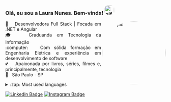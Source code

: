 <h3 align="left"> Olá, eu sou a Laura Nunes. Bem-vindx!
    <img alt="gif-cat" height="30" style="border-radius:10px;"
        src="https://webstockreview.net/images/hello-clipart-animation-17.gif">
</h3>
<img align="right" alt="Cat-pic" height="200" style="border-radius:100px;"
    src="https://media.tenor.com/y2JXkY1pXkwAAAAC/cat-computer.gif">

<p align="justify"> 🐝 &nbsp; Desenvolvedora Full Stack | Focada em .NET e Angular
    <br /> 🎓 &nbsp; Graduanda em Tecnologia da Informação
    <br /> :computer: &nbsp; Com sólida formação em Engenharia Elétrica e experiência em desenvolvimento de software
    <br /> 💕 &nbsp; Apaixonada por livros, séries, filmes e, principalmente, tecnologia
    <br /> 📍 &nbsp; São Paulo - SP
</p>

<details>
    <summary>:zap: Most used languages</summary>
    <a href="https://github.com/lauranunest">
        <img
            src="https://github-readme-stats.vercel.app/api/top-langs/?username=lauranunest&layout=compact&langs_count=7&theme=dracula">
</details>

[![Linkedin
Badge](https://img.shields.io/badge/-LinkedIn-blue?style=flat-square&logo=Linkedin&logoColor=white&link=https://www.linkedin.com/in/laura-nunes/)](https://www.linkedin.com/in/laura-nunes/)
[![Instagram
Badge](https://img.shields.io/badge/-Instagram-violet?style=flat-square&logo=Instagram&logoColor=white&link=https://www.instagram.com/lauranunest/)](http://instagram.com/lauranunest)
